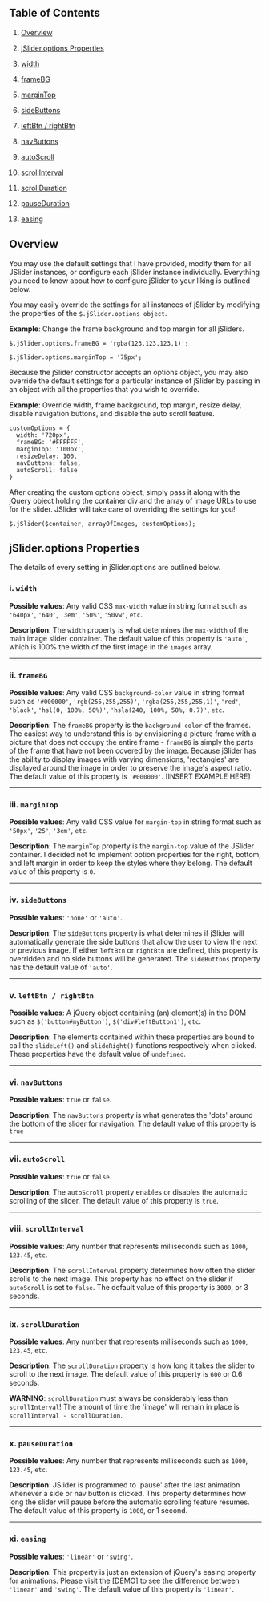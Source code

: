 ## Table of Contents

1. [Overview](#overview)

2. [jSlider.options Properties](#jslideroptions-properties)

  1. [width](#i-width)

  2. [frameBG](#ii-framebg)

  3. [marginTop](#iii-margintop)

  4. [sideButtons](#iv-sidebuttons)

  5. [leftBtn / rightBtn](#v-leftbtn--rightbtn)

  6. [navButtons](#vi-navbuttons)

  7. [autoScroll](#vii-autoscroll)

  8. [scrollInterval](#viii-scrollinterval)

  9. [scrollDuration](#ix-scrollduration)

  10. [pauseDuration](#x-pauseduration)

  11. [easing](#xi-easing)

## Overview

You may use the default settings that I have provided, modify them for all JSlider instances, or configure each jSlider instance individually. Everything you need to know about how to configure jSlider to your liking is outlined below.

You may easily override the settings for all instances of jSlider by modifying the properties of the `$.jSlider.options object`.

**Example**: Change the frame background and top margin for all jSliders.

`$.jSlider.options.frameBG = 'rgba(123,123,123,1)';`

`$.jSlider.options.marginTop = '75px';`

Because the jSlider constructor accepts an options object, you may also override the default settings for a particular instance of jSlider by passing in an object with all the properties that you wish to override.

**Example**: Override width, frame background, top margin, resize delay, disable navigation buttons, and disable the auto scroll feature.

```
customOptions = {
  width: '720px',
  frameBG: '#FFFFFF',
  marginTop: '100px',
  resizeDelay: 100,
  navButtons: false,
  autoScroll: false
}
```

After creating the custom options object, simply pass it along with the jQuery object holding the container div and the array of image URLs to use for the slider. JSlider will take care of overriding the settings for you!

`$.jSlider($container, arrayOfImages, customOptions);`

## jSlider.options Properties

The details of every setting in jSlider.options are outlined below.

### i. `width`

**Possible values**: Any valid CSS `max-width` value in string format such as `'640px'`, `'640'`, `'3em'`, `'50%'`, `'50vw'`, `etc`.

**Description**: The `width` property is what determines the `max-width` of the main image slider container. The default value of this property is `'auto'`, which is 100% the width of the first image in the `images` array.

***

### ii. `frameBG`

**Possible values**: Any valid CSS `background-color` value in string format such as `'#000000'`, `'rgb(255,255,255)'`, `'rgba(255,255,255,1)'`, `'red'`, `'black'`, `'hsl(0, 100%, 50%)'`, `'hsla(240, 100%, 50%, 0.7)'`, `etc`.

**Description**: The `frameBG` property is the `background-color` of the frames. The easiest way to understand this is by envisioning a picture frame with a picture that does not occupy the entire frame - `frameBG` is simply the parts of the frame that have not been covered by the image. Because jSlider has the ability to display images with varying dimensions, 'rectangles' are displayed around the image in order to preserve the image's aspect ratio. The default value of this property is `'#000000'`. [INSERT EXAMPLE HERE]

***

### iii. `marginTop`

**Possible values**: Any valid CSS value for `margin-top` in string format such as `'50px'`, `'25'`, `'3em'`, `etc`.

**Description**: The `marginTop` property is the `margin-top` value of the JSlider container. I decided not to implement option properties for the right, bottom, and left margin in order to keep the styles where they belong. The default value of this property is `0`.

***

### iv. `sideButtons`

**Possible values**: `'none'` or `'auto'`.

**Description**: The `sideButtons` property is what determines if jSlider will automatically generate the side buttons that allow the user to view the next or previous image. If either `leftBtn` or `rightBtn` are defined, this property is overridden and no side buttons will be generated. The `sideButtons` property has the default value of `'auto'`.

***

### v. `leftBtn / rightBtn`

**Possible values**: A jQuery object containing (an) element(s) in the DOM such as `$('button#myButton')`, `$('div#leftButton1')`, `etc`.

**Description**: The elements contained within these properties are bound to call the `slideLeft()` and `slideRight()` functions respectively when clicked. These properties have the default value of `undefined`.

***

### vi. `navButtons`

**Possible values**: `true` or `false`.

**Description**: The `navButtons` property is what generates the 'dots' around the bottom of the slider for navigation. The default value of this property is `true`

***

### vii. `autoScroll`

**Possible values**: `true` or `false`.

**Description**: The `autoScroll` property enables or disables the automatic scrolling of the slider. The default value of this property is `true`.

***

### viii. `scrollInterval`

**Possible values**: Any number that represents milliseconds such as `1000`, `123.45`, `etc`.

**Description**: The `scrollInterval` property determines how often the slider scrolls to the next image. This property has no effect on the slider if `autoScroll` is set to `false`. The default value of this property is `3000`, or 3 seconds.

***

### ix. `scrollDuration`

**Possible values**: Any number that represents milliseconds such as `1000`, `123.45`, `etc`.

**Description**: The `scrollDuration` property is how long it takes the slider to scroll to the next image. The default value of this property is `600` or 0.6 seconds.

**WARNING**: `scrollDuration` must always be considerably less than `scrollInterval`! The amount of time the 'image' will remain in place is `scrollInterval - scrollDuration`.

***

### x. `pauseDuration`

**Possible values**: Any number that represents milliseconds such as `1000`, `123.45`, `etc`.

**Description**: JSlider is programmed to 'pause' after the last animation whenever a side or nav button is clicked. This property determines how long the slider will pause before the automatic scrolling feature resumes. The default value of this property is `1000`, or 1 second.

***

### xi. `easing`

**Possible values**: `'linear'` or `'swing'`.

**Description**: This property is just an extension of jQuery's easing property for animations. Please visit the [DEMO] to see the difference between `'linear'` and `'swing'`. The default value of this property is `'linear'`.